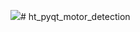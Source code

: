 [![](https://bb-embed.herokuapp.com/embed?v=BV1KK411Z7Ko)](https://www.bilibili.com/video/BV1KK411Z7Ko/?share_source=copy_web&vd_source=9e0d75e1291c4746cf32f2a82d2e0b4a)# ht_pyqt_motor_detection
